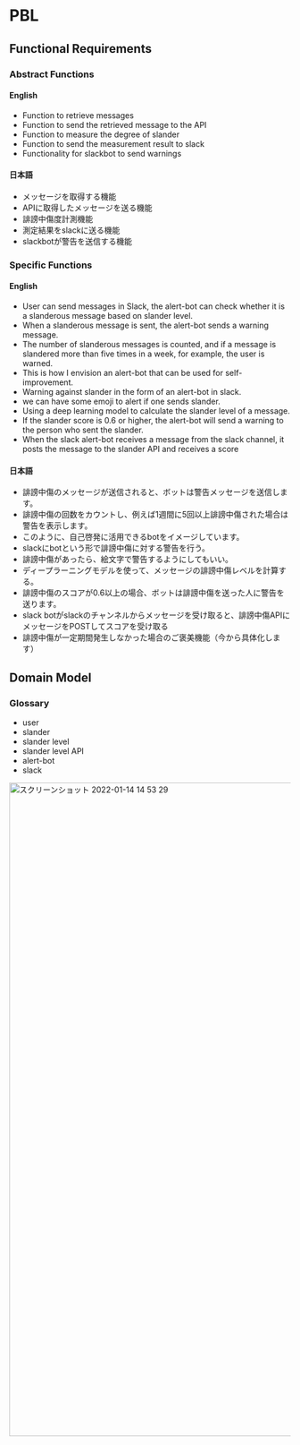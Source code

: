 # PBL

## Functional Requirements

### Abstract Functions

#### English
- Function to retrieve messages
- Function to send the retrieved message to the API
- Function to measure the degree of slander
- Function to send the measurement result to slack
- Functionality for slackbot to send warnings

#### 日本語
- メッセージを取得する機能
- APIに取得したメッセージを送る機能
- 誹謗中傷度計測機能
- 測定結果をslackに送る機能
- slackbotが警告を送信する機能

### Specific Functions

#### English
- User can send messages in Slack, the alert-bot can check whether it is a slanderous message based on slander level.
- When a slanderous message is sent, the alert-bot sends a warning message.
- The number of slanderous messages is counted, and if a message is slandered more than five times in a week, for example, the user is warned.
- This is how I envision an alert-bot that can be used for self-improvement.
- Warning against slander in the form of an alert-bot in slack.
- we can have some emoji to alert if one sends slander.
- Using a deep learning model to calculate the slander level of a message.
- If the slander score is 0.6 or higher, the alert-bot will send a warning to the person who sent the slander.
- When the slack alert-bot receives a message from the slack channel, it posts the message to the slander API and receives a score 


#### 日本語

- 誹謗中傷のメッセージが送信されると、ボットは警告メッセージを送信します。
- 誹謗中傷の回数をカウントし、例えば1週間に5回以上誹謗中傷された場合は警告を表示します。
- このように、自己啓発に活用できるbotをイメージしています。
- slackにbotという形で誹謗中傷に対する警告を行う。
- 誹謗中傷があったら、絵文字で警告するようにしてもいい。
- ディープラーニングモデルを使って、メッセージの誹謗中傷レベルを計算する。
- 誹謗中傷のスコアが0.6以上の場合、ボットは誹謗中傷を送った人に警告を送ります。
- slack botがslackのチャンネルからメッセージを受け取ると、誹謗中傷APIにメッセージをPOSTしてスコアを受け取る
- 誹謗中傷が一定期間発生しなかった場合のご褒美機能（今から具体化します）

## Domain Model
### Glossary
- user
- slander
- slander level
- slander level API
- alert-bot
- slack

<img width="1168" alt="スクリーンショット 2022-01-14 14 53 29" src="https://user-images.githubusercontent.com/53958213/149458720-3f6e38e4-9ae8-4281-a4ca-9ccbb8ed6116.png">

